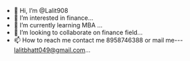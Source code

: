 - 👋 Hi, I’m @Lalit908
- 👀 I’m interested in finance...
- 🌱 I’m currently learning MBA ...
- 💞️ I’m looking to collaborate on finance field...
- 📫 How to reach me contact me 8958746388 or mail me--- lalitbhatt049@gmail.com...

<!---
Lalit908/Lalit908 is a ✨ special ✨ repository because its `README.md` (this file) appears on your GitHub profile.
You can click the Preview link to take a look at your changes.
--->
